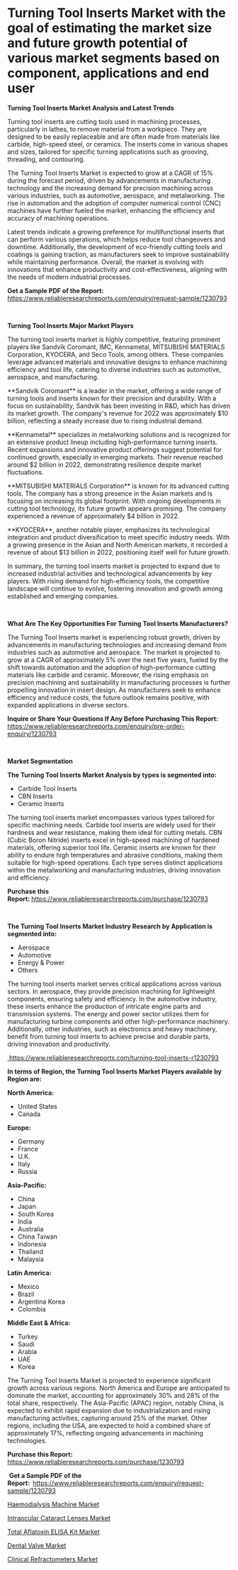 <p><h1>Turning Tool Inserts Market with the goal of estimating the market size and future growth potential of various market segments based on component, applications and end user</h1></p><p><strong>Turning Tool Inserts Market Analysis and Latest Trends</strong></p>
<p><p>Turning tool inserts are cutting tools used in machining processes, particularly in lathes, to remove material from a workpiece. They are designed to be easily replaceable and are often made from materials like carbide, high-speed steel, or ceramics. The inserts come in various shapes and sizes, tailored for specific turning applications such as grooving, threading, and contouring.</p><p>The Turning Tool Inserts Market is expected to grow at a CAGR of 15% during the forecast period, driven by advancements in manufacturing technology and the increasing demand for precision machining across various industries, such as automotive, aerospace, and metalworking. The rise in automation and the adoption of computer numerical control (CNC) machines have further fueled the market, enhancing the efficiency and accuracy of machining operations.</p><p>Latest trends indicate a growing preference for multifunctional inserts that can perform various operations, which helps reduce tool changeovers and downtime. Additionally, the development of eco-friendly cutting tools and coatings is gaining traction, as manufacturers seek to improve sustainability while maintaining performance. Overall, the market is evolving with innovations that enhance productivity and cost-effectiveness, aligning with the needs of modern industrial processes.</p></p>
<p><strong>Get a Sample PDF of the Report:&nbsp;</strong> <a href="https://www.reliableresearchreports.com/enquiry/request-sample/1230793?utm_campaign=2662&utm_medium=2&utm_source=Github&utm_content=ia&utm_term=09042025&utm_id=turning-tool-inserts">https://www.reliableresearchreports.com/enquiry/request-sample/1230793</a></p>
<p>&nbsp;</p>
<p><strong>Turning Tool Inserts Major Market Players</strong></p>
<p><p>The turning tool inserts market is highly competitive, featuring prominent players like Sandvik Coromant, IMC, Kennametal, MITSUBISHI MATERIALS Corporation, KYOCERA, and Seco Tools, among others. These companies leverage advanced materials and innovative designs to enhance machining efficiency and tool life, catering to diverse industries such as automotive, aerospace, and manufacturing.</p><p>**Sandvik Coromant** is a leader in the market, offering a wide range of turning tools and inserts known for their precision and durability. With a focus on sustainability, Sandvik has been investing in R&D, which has driven its market growth. The company's revenue for 2022 was approximately $10 billion, reflecting a steady increase due to rising industrial demand.</p><p>**Kennametal** specializes in metalworking solutions and is recognized for an extensive product lineup including high-performance turning inserts. Recent expansions and innovative product offerings suggest potential for continued growth, especially in emerging markets. Their revenue reached around $2 billion in 2022, demonstrating resilience despite market fluctuations.</p><p>**MITSUBISHI MATERIALS Corporation** is known for its advanced cutting tools. The company has a strong presence in the Asian markets and is focusing on increasing its global footprint. With ongoing developments in cutting tool technology, its future growth appears promising. The company experienced a revenue of approximately $4 billion in 2022.</p><p>**KYOCERA**, another notable player, emphasizes its technological integration and product diversification to meet specific industry needs. With a growing presence in the Asian and North American markets, it recorded a revenue of about $13 billion in 2022, positioning itself well for future growth.</p><p>In summary, the turning tool inserts market is projected to expand due to increased industrial activities and technological advancements by key players. With rising demand for high-efficiency tools, the competitive landscape will continue to evolve, fostering innovation and growth among established and emerging companies.</p></p>
<p>&nbsp;</p>
<p><strong>What Are The Key Opportunities For Turning Tool Inserts Manufacturers?</strong></p>
<p><p>The Turning Tool Inserts market is experiencing robust growth, driven by advancements in manufacturing technologies and increasing demand from industries such as automotive and aerospace. The market is projected to grow at a CAGR of approximately 5% over the next five years, fueled by the shift towards automation and the adoption of high-performance cutting materials like carbide and ceramic. Moreover, the rising emphasis on precision machining and sustainability in manufacturing processes is further propelling innovation in insert design. As manufacturers seek to enhance efficiency and reduce costs, the future outlook remains positive, with expanded applications in diverse sectors.</p></p>
<p><strong>Inquire or Share Your Questions If Any Before Purchasing This Report:</strong> <a href="https://www.reliableresearchreports.com/enquiry/pre-order-enquiry/1230793?utm_campaign=2662&utm_medium=2&utm_source=Github&utm_content=ia&utm_term=09042025&utm_id=turning-tool-inserts">https://www.reliableresearchreports.com/enquiry/pre-order-enquiry/1230793</a></p>
<p>&nbsp;</p>
<p><strong>Market Segmentation</strong></p>
<p><strong>The Turning Tool Inserts Market Analysis by types is segmented into:</strong></p>
<p><ul><li>Carbide Tool Inserts</li><li>CBN Inserts</li><li>Ceramic Inserts</li></ul></p>
<p><p>The turning tool inserts market encompasses various types tailored for specific machining needs. Carbide tool inserts are widely used for their hardness and wear resistance, making them ideal for cutting metals. CBN (Cubic Boron Nitride) inserts excel in high-speed machining of hardened materials, offering superior tool life. Ceramic inserts are known for their ability to endure high temperatures and abrasive conditions, making them suitable for high-speed operations. Each type serves distinct applications within the metalworking and manufacturing industries, driving innovation and efficiency.</p></p>
<p><strong>Purchase this Report:&nbsp;</strong><a href="https://www.reliableresearchreports.com/purchase/1230793?utm_campaign=2662&utm_medium=2&utm_source=Github&utm_content=ia&utm_term=09042025&utm_id=turning-tool-inserts">https://www.reliableresearchreports.com/purchase/1230793</a></p>
<p>&nbsp;</p>
<p><strong>The Turning Tool Inserts Market Industry Research by Application is segmented into:</strong></p>
<p><ul><li>Aerospace</li><li>Automotive</li><li>Energy & Power</li><li>Others</li></ul></p>
<p><p>The turning tool inserts market serves critical applications across various sectors. In aerospace, they provide precision machining for lightweight components, ensuring safety and efficiency. In the automotive industry, these inserts enhance the production of intricate engine parts and transmission systems. The energy and power sector utilizes them for manufacturing turbine components and other high-performance machinery. Additionally, other industries, such as electronics and heavy machinery, benefit from turning tool inserts to achieve precise and durable parts, driving innovation and productivity.</p></p>
<p><a href="https://www.reliableresearchreports.com/turning-tool-inserts-r1230793?utm_campaign=2662&utm_medium=2&utm_source=Github&utm_content=ia&utm_term=09042025&utm_id=turning-tool-inserts">&nbsp;https://www.reliableresearchreports.com/turning-tool-inserts-r1230793</a></p>
<p><strong>In terms of Region, the Turning Tool Inserts Market Players available by Region are:</strong></p>
<p>
    <p> <strong> North America: </strong>
        <ul>
            <li>United States</li>
            <li>Canada</li>
        </ul>
        </p> 
    <p> <strong> Europe: </strong>
        <ul>
            <li>Germany</li>
            <li>France</li>
            <li>U.K.</li>
            <li>Italy</li>
            <li>Russia</li>
        </ul>
        </p> 
    <p> <strong> Asia-Pacific: </strong>
        <ul>
            <li>China</li>
            <li>Japan</li>
            <li>South Korea</li>
            <li>India</li>
            <li>Australia</li>
            <li>China Taiwan</li>
            <li>Indonesia</li>
            <li>Thailand</li>
            <li>Malaysia</li>
        </ul>
        </p> 
    <p> <strong> Latin America: </strong>
        <ul>
            <li>Mexico</li>
            <li>Brazil</li>
            <li>Argentina Korea</li>
            <li>Colombia</li>
        </ul>
        </p> 
    <p> <strong> Middle East & Africa: </strong>
        <ul>
            <li>Turkey</li>
            <li>Saudi</li>
            <li>Arabia</li>
            <li>UAE</li>
            <li>Korea</li>
        </ul>
    </p>
    </p>
<p><p>The Turning Tool Inserts Market is projected to experience significant growth across various regions. North America and Europe are anticipated to dominate the market, accounting for approximately 30% and 28% of the total share, respectively. The Asia-Pacific (APAC) region, notably China, is expected to exhibit rapid expansion due to industrialization and rising manufacturing activities, capturing around 25% of the market. Other regions, including the USA, are expected to hold a combined share of approximately 17%, reflecting ongoing advancements in machining technologies.</p></p>
<p><strong>Purchase this Report: </strong><a href="https://www.reliableresearchreports.com/purchase/1230793?utm_campaign=2662&utm_medium=2&utm_source=Github&utm_content=ia&utm_term=09042025&utm_id=turning-tool-inserts">https://www.reliableresearchreports.com/purchase/1230793</a></p>
<p>&nbsp;<strong>Get a Sample PDF of the Report:&nbsp;&nbsp;</strong><a href="https://www.reliableresearchreports.com/enquiry/request-sample/1230793?utm_campaign=2662&utm_medium=2&utm_source=Github&utm_content=ia&utm_term=09042025&utm_id=turning-tool-inserts">https://www.reliableresearchreports.com/enquiry/request-sample/1230793</a></p>
<p><strong></strong></p>
<p><p><a href="https://www.linkedin.com/pulse/haemodialysis-machine-market-trends-forecast-growth-potential-isetc?utm_campaign=2662&utm_medium=2&utm_source=Github&utm_content=ia&utm_term=09042025&utm_id=turning-tool-inserts">Haemodialysis Machine Market</a></p><p><a href="https://www.linkedin.com/pulse/outlook-intraocular-cataract-lenses-market-2025-2032-detailed-oqeyc?utm_campaign=2662&utm_medium=2&utm_source=Github&utm_content=ia&utm_term=09042025&utm_id=turning-tool-inserts">Intraocular Cataract Lenses Market</a></p><p><a href="https://www.linkedin.com/pulse/total-aflatoxin-elisa-kit-market-expansion-industry-dynamics-px3mc?utm_campaign=2662&utm_medium=2&utm_source=Github&utm_content=ia&utm_term=09042025&utm_id=turning-tool-inserts">Total Aflatoxin ELISA Kit Market</a></p><p><a href="https://www.linkedin.com/pulse/market-insights-global-dental-valve-forecast-innovation-sy3bc?utm_campaign=2662&utm_medium=2&utm_source=Github&utm_content=ia&utm_term=09042025&utm_id=turning-tool-inserts">Dental Valve Market</a></p><p><a href="https://www.linkedin.com/pulse/foreign-market-opportunities-dynamics-analysis-clinical-lc7yc?utm_campaign=2662&utm_medium=2&utm_source=Github&utm_content=ia&utm_term=09042025&utm_id=turning-tool-inserts">Clinical Refractometers Market</a></p></p>